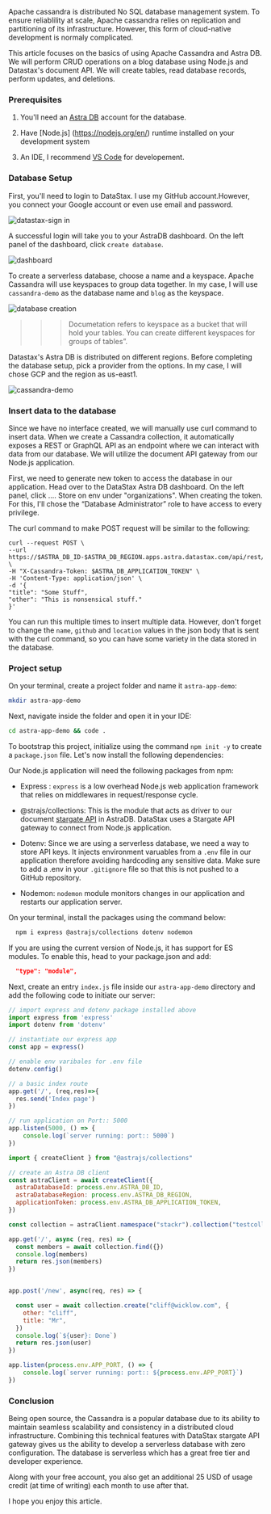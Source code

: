 Apache cassandra is distributed No SQL database management system. To ensure reliablility at scale, Apache cassandra relies on replication and partitioning of its infrastructure. However, this form of cloud-native development is normaly complicated. 

This article focuses on the basics of using Apache Cassandra and Astra DB. We will perform CRUD operations on a blog database using Node.js and Datastax's document API. We will create tables, read database records, perform updates, and deletions.


### Prerequisites
1. You'll need an [Astra DB](https://www.datastax.com/products/datastax-astra) account for the database.

2. Have [Node.js] (https://nodejs.org/en/) runtime installed on your development system

3. An IDE, I recommend [VS Code](https://code.visualstudio.com/) for developement. 

### Database Setup

First, you'll need to login to DataStax. I use my GitHub account.However, you connect your Google account or even use email and password.

![datastax-sign in](image1.png)


A successful login will take you to your AstraDB dashboard. On the left panel of the dashboard, click `create database`. 

![dashboard](image2.png)

To create a serverless database, choose a name and a keyspace. Apache Cassandra will use keyspaces to group data together. In my case, I will use `cassandra-demo` as the database name and `blog` as the keyspace.

![database creation](image3.png)

>>> Documetation refers to keyspace as a bucket that will hold your tables. You can create different keyspaces for groups of tables”. 

Datastax's Astra DB is distributed on different regions. Before completing the database setup, pick a provider from the options. In my case, I will chose GCP and the region as us-east1.

![cassandra-demo](image4.png)


### Insert data to the database

Since we have no interface created, we will manually use curl command to insert data. When we create a Cassandra collection, it automatically exposes a REST or GraphQL API as an endpoint where we can interact with data from our database. We will utilize the document API gateway from our Node.js application.

First, we need to generate new token to access the database in our application. Head over to the DataStax Astra DB dashboard. On the left panel, click ....
Store on env
 under "organizations". When creating the token. For this, I'll chose the  “Database Administrator” role to have access to every privilege.

 The curl command to make POST request will be similar to the following:

 ```curl
 curl --request POST \
--url https://$ASTRA_DB_ID-$ASTRA_DB_REGION.apps.astra.datastax.com/api/rest/v2/namespaces/$ASTRA_DB_KEYSPACE/collections/members \
-H "X-Cassandra-Token: $ASTRA_DB_APPLICATION_TOKEN" \
-H 'Content-Type: application/json' \
-d '{
"title": "Some Stuff",
"other": "This is nonsensical stuff."
}'
 ```

 You can run this multiple times to insert multiple data. However, don't forget to change the `name`, `github` and `location` values in the json body that is sent with the curl command, so you can have some variety in the data stored in the database.

 
  

### Project setup 
On your terminal, create a project folder and name it `astra-app-demo`:
```bash 
mkdir astra-app-demo
```
Next, navigate inside the folder and open it in your IDE:
```bash
cd astra-app-demo && code .
```
To bootstrap this project, initialize using the command `npm init -y` to create a `package.json` file. Let's now install the following dependencies:


Our Node.js application will need the following packages from npm:
- Express : `express` is a low overhead Node.js web application framework that relies on middlewares in request/response cycle.

- @strajs/collections: This is the module that acts as driver to our document [stargate API]() in AstraDB. DataStax uses a Stargate API gateway to connect from Node.js application. 
  
- Dotenv: Since we are using a serverless database, we need a way to store API keys. It injects environment varuables from a `.env` file in our application therefore avoiding hardcoding any sensitive data. Make sure to add a .env in your `.gitignore` file so that this is not pushed to a GitHub repository.
  
- Nodemon: `nodemon` module monitors changes in our application and restarts our application server.

On your terminal, install the packages using the command below:

```bash
  npm i express @astrajs/collections dotenv nodemon
```

If you are using the current version of Node.js, it has support for ES modules. To enable this, head to your package.json and add:

```json
  "type": "module",
```


Next, create an entry `index.js` file inside our `astra-app-demo` directory and add the following code to initiate our server:


```js
// import express and dotenv package installed above
import express from 'express'
import dotenv from 'dotenv'

// instantiate our express app
const app = express()

// enable env varibales for .env file
dotenv.config()

// a basic index route
app.get('/', (req,res)=>{
  res.send('Index page')
})

// run application on Port:: 5000
app.listen(5000, () => {
    console.log(`server running: port:: 5000`)
})
```


```js
import { createClient } from "@astrajs/collections"

// create an Astra DB client
const astraClient = await createClient({
  astraDatabaseId: process.env.ASTRA_DB_ID,
  astraDatabaseRegion: process.env.ASTRA_DB_REGION,
  applicationToken: process.env.ASTRA_DB_APPLICATION_TOKEN,
})

const collection = astraClient.namespace("stackr").collection("testcollection")

app.get('/', async (req, res) => {
  const members = await collection.find({})
  console.log(members)
  return res.json(members)
})


app.post('/new', async(req, res) => {

  const user = await collection.create("cliff@wicklow.com", {
    other: "cliff",
    title: "Mr",
  })
  console.log(`${user}: Done`)
  return res.json(user)
})

app.listen(process.env.APP_PORT, () => {
    console.log(`server running: port:: ${process.env.APP_PORT}`)
})
```


### Conclusion
Being open source, the Cassandra is a popular database due to its ability to maintain seamless scalability and consistency in a distributed cloud infrastructure. Combining this technical features with DataStax stargate API gateway gives us the ability to develop a serverless database with zero configuration. The database is serverless which has a great free tier and developer experience.

Along with your free account, you also get an additional 25 USD of usage credit (at time of writing) each month to use after that.

I hope you enjoy this article.


<!-- 
posts: [(title, author, date, content) ]
 -->
